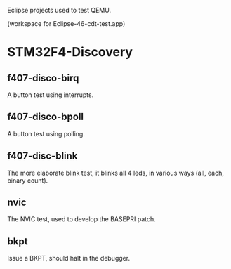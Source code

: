 Eclipse projects used to test QEMU.

(workspace for Eclipse-46-cdt-test.app)

# STM32F4-Discovery

## f407-disco-birq

A button test using interrupts.

## f407-disco-bpoll

A button test using polling.

## f407-disc-blink

The more elaborate blink test, it blinks all 4 leds, in various ways (all, each, binary count).

## nvic

The NVIC test, used to develop the BASEPRI patch.

## bkpt

Issue a BKPT, should halt in the debugger.
